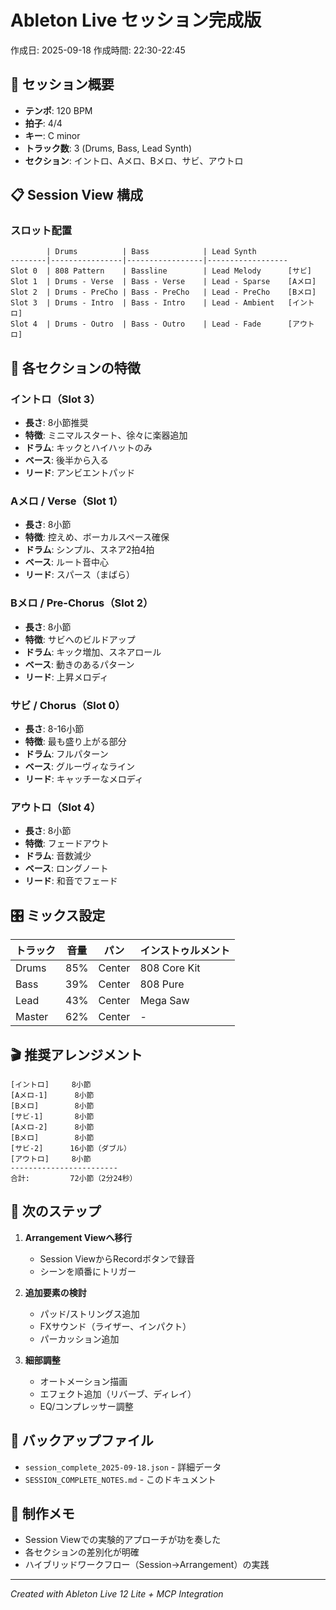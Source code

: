 # Ableton Live セッション完成版

作成日: 2025-09-18
作成時間: 22:30-22:45

## 🎵 セッション概要

- **テンポ**: 120 BPM
- **拍子**: 4/4
- **キー**: C minor
- **トラック数**: 3 (Drums, Bass, Lead Synth)
- **セクション**: イントロ、Aメロ、Bメロ、サビ、アウトロ

## 📋 Session View 構成

### スロット配置
```
        | Drums          | Bass            | Lead Synth
--------|----------------|-----------------|------------------
Slot 0  | 808 Pattern    | Bassline        | Lead Melody      [サビ]
Slot 1  | Drums - Verse  | Bass - Verse    | Lead - Sparse    [Aメロ]
Slot 2  | Drums - PreCho | Bass - PreCho   | Lead - PreCho    [Bメロ]
Slot 3  | Drums - Intro  | Bass - Intro    | Lead - Ambient   [イントロ]
Slot 4  | Drums - Outro  | Bass - Outro    | Lead - Fade      [アウトロ]
```

## 🎼 各セクションの特徴

### イントロ（Slot 3）
- **長さ**: 8小節推奨
- **特徴**: ミニマルスタート、徐々に楽器追加
- **ドラム**: キックとハイハットのみ
- **ベース**: 後半から入る
- **リード**: アンビエントパッド

### Aメロ / Verse（Slot 1）
- **長さ**: 8小節
- **特徴**: 控えめ、ボーカルスペース確保
- **ドラム**: シンプル、スネア2拍4拍
- **ベース**: ルート音中心
- **リード**: スパース（まばら）

### Bメロ / Pre-Chorus（Slot 2）
- **長さ**: 8小節
- **特徴**: サビへのビルドアップ
- **ドラム**: キック増加、スネアロール
- **ベース**: 動きのあるパターン
- **リード**: 上昇メロディ

### サビ / Chorus（Slot 0）
- **長さ**: 8-16小節
- **特徴**: 最も盛り上がる部分
- **ドラム**: フルパターン
- **ベース**: グルーヴィなライン
- **リード**: キャッチーなメロディ

### アウトロ（Slot 4）
- **長さ**: 8小節
- **特徴**: フェードアウト
- **ドラム**: 音数減少
- **ベース**: ロングノート
- **リード**: 和音でフェード

## 🎛️ ミックス設定

| トラック | 音量 | パン | インストゥルメント |
|---------|------|------|------------------|
| Drums | 85% | Center | 808 Core Kit |
| Bass | 39% | Center | 808 Pure |
| Lead | 43% | Center | Mega Saw |
| Master | 62% | Center | - |

## 🎬 推奨アレンジメント

```
[イントロ]     8小節
[Aメロ-1]      8小節
[Bメロ]        8小節
[サビ-1]       8小節
[Aメロ-2]      8小節
[Bメロ]        8小節
[サビ-2]      16小節（ダブル）
[アウトロ]     8小節
------------------------
合計:         72小節（2分24秒）
```

## 📝 次のステップ

1. **Arrangement Viewへ移行**
   - Session ViewからRecordボタンで録音
   - シーンを順番にトリガー

2. **追加要素の検討**
   - パッド/ストリングス追加
   - FXサウンド（ライザー、インパクト）
   - パーカッション追加

3. **細部調整**
   - オートメーション描画
   - エフェクト追加（リバーブ、ディレイ）
   - EQ/コンプレッサー調整

## 💾 バックアップファイル

- `session_complete_2025-09-18.json` - 詳細データ
- `SESSION_COMPLETE_NOTES.md` - このドキュメント

## 🎯 制作メモ

- Session Viewでの実験的アプローチが功を奏した
- 各セクションの差別化が明確
- ハイブリッドワークフロー（Session→Arrangement）の実践

---
*Created with Ableton Live 12 Lite + MCP Integration*